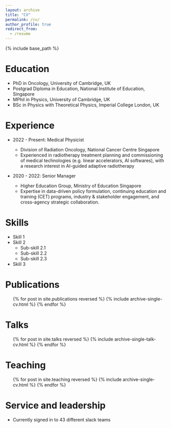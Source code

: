 ```yaml
---
layout: archive
title: "CV"
permalink: /cv/
author_profile: true
redirect_from:
  - /resume
---
```


{% include base_path %}

Education
======
* PhD in Oncology, University of Cambridge, UK
* Postgrad Diploma in Education, National Institute of Education, Singapore
* MPhil in Physics, University of Cambridge, UK
* BSc in Physics with Theoretical Physics, Imperial College London, UK

Experience
======
* 2022 - Present: Medical Physicist
  * Division of Radiation Oncology, National Cancer Centre Singapore
  * Experienced in radiotherapy treatment planning and commissioning of medical technologies (e.g. linear accelerators, AI softwares), with a research interest in AI-guided adaptive radiotherapy

* 2020 - 2022: Senior Manager
  * Higher Education Group, Ministry of Education Singapore
  * Expertise in data-driven policy formulation, continuing education and training (CET) programs, industry & stakeholder engagement, and cross-agency strategic collaboration.


Skills
======
* Skill 1
* Skill 2
  * Sub-skill 2.1
  * Sub-skill 2.2
  * Sub-skill 2.3
* Skill 3

Publications
======
  <ul>{% for post in site.publications reversed %}
    {% include archive-single-cv.html %}
  {% endfor %}</ul>
  
Talks
======
  <ul>{% for post in site.talks reversed %}
    {% include archive-single-talk-cv.html  %}
  {% endfor %}</ul>
  
Teaching
======
  <ul>{% for post in site.teaching reversed %}
    {% include archive-single-cv.html %}
  {% endfor %}</ul>
  
Service and leadership
======
* Currently signed in to 43 different slack teams
